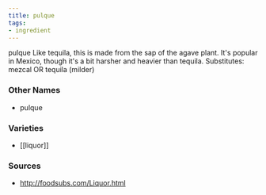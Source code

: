 ```yaml
---
title: pulque
tags:
- ingredient
---
```

pulque Like tequila, this is made from the sap of the agave plant. It's popular in Mexico, though it's a bit harsher and heavier than tequila. Substitutes: mezcal OR tequila (milder)

### Other Names

* pulque

### Varieties

* [[liquor]]

### Sources
* http://foodsubs.com/Liquor.html
